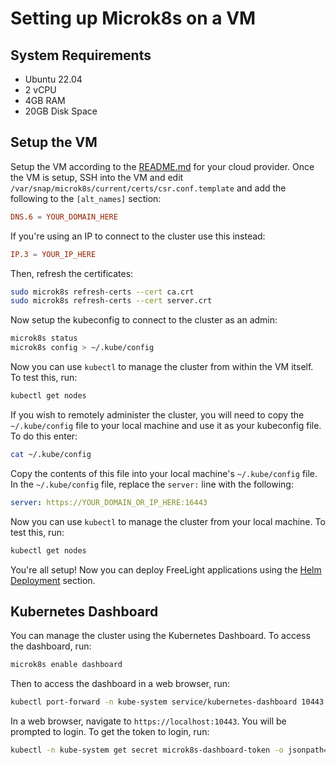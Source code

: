 # Setting up Microk8s on a VM

## System Requirements
* Ubuntu 22.04
* 2 vCPU
* 4GB RAM
* 20GB Disk Space

## Setup the VM
Setup the VM according to the [README.md](../README.md) for your cloud provider. Once the VM is setup, SSH into the VM and edit `/var/snap/microk8s/current/certs/csr.conf.template` and add the following to the `[alt_names]` section:
```conf
DNS.6 = YOUR_DOMAIN_HERE
```
If you're using an IP to connect to the cluster use this instead:
```conf
IP.3 = YOUR_IP_HERE
```
Then, refresh the certificates:
```bash
sudo microk8s refresh-certs --cert ca.crt
sudo microk8s refresh-certs --cert server.crt
```
Now setup the kubeconfig to connect to the cluster as an admin:
```bash
microk8s status
microk8s config > ~/.kube/config
```
Now you can use `kubectl` to manage the cluster from within the VM itself. To test this, run:
```bash
kubectl get nodes
```
If you wish to remotely administer the cluster, you will need to copy the `~/.kube/config` file to your local machine and use it as your kubeconfig file. To do this enter:
```bash
cat ~/.kube/config
```
Copy the contents of this file into your local machine's `~/.kube/config` file. In the `~/.kube/config` file, replace the `server:` line with the following:
```yaml
server: https://YOUR_DOMAIN_OR_IP_HERE:16443
```
Now you can use `kubectl` to manage the cluster from your local machine. To test this, run:
```bash
kubectl get nodes
```
You're all setup! Now you can deploy FreeLight applications using the [Helm Deployment](../README.md#Helm-Deployment) section.

## Kubernetes Dashboard
You can manage the cluster using the Kubernetes Dashboard. To access the dashboard, run:
```bash
microk8s enable dashboard
```
Then to access the dashboard in a web browser, run:
```bash
kubectl port-forward -n kube-system service/kubernetes-dashboard 10443:443
```
In a web browser, navigate to `https://localhost:10443`. You will be prompted to login. To get the token to login, run:
```bash
kubectl -n kube-system get secret microk8s-dashboard-token -o jsonpath={.data.token} | base64 -d
```
